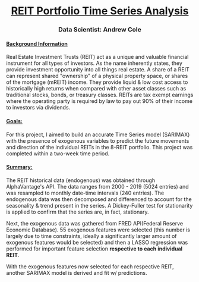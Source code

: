 # <center><ins>REIT Portfolio Time Series Analysis<ins/><center/>
### <center>Data Scientist: Andrew Cole<center/>


#### <ins>Background Information<ins/>
Real Estate Investment Trusts (REIT) act as a unique and valuable financial instrument for all types of investors. As the name inherently states, they provide investment opportunity into all things real estate. A share of a REIT can represent shared "ownership" of a physical property space, or shares of the mortgage (mREIT) income. They provide liquid & low cost access to historically high returns when compared with other asset classes such as traditional stocks, bonds, or treasury classes. REITs are tax exempt earnings where the operating party is required by law to pay out 90% of their income to investors via dividends.

#### <ins>Goals:<ins/>
For this project, I aimed to build an accurate Time Series model (SARIMAX) with the presence of exogenous variables to predict the future movements and direction of the individual REITs in the 8-REIT portfolio. This project was completed within a two-week time period.

#### <ins>Summary:<ins/>
The REIT historical data (endogenous) was obtained through AlphaVantage's API. The data ranges from 2000 - 2019 (5024 entries) and was resampled to monthly date-time intervals (240 entries). The endogenous data was then decomposed and differenced to account for the seasonality & trend present in the series. A Dickey-Fuller test for stationarity is applied to confirm that the series are, in fact, stationary.

Next, the exogenous data was gathered from FRED API(Federal Reserve Economic Database). 55 exogenous features were selected (this number is largely due to time constraints, ideally a significantly larger amount of exogenous features would be selected) and then a LASSO regression was performed for important feature selection **respective to each individual REIT**.

With the exogenous features now selected for each respective REIT, another SARIMAX model is derived and fit w/ predictions. 
